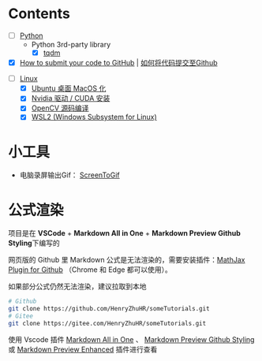 # Contents
- [ ] [Python](python/README.md) 
  - Python 3rd-party library
    - [x] [tqdm](python/lib/tqdm/tqdm.md)
- [x] [How to submit your code to GitHub](git/git.md) | [如何将代码提交至Github](git/git_cn.md)

<!-- - [ ] [C ](c/c.md) -->

<!-- - [ ] [C++](cxx/cxx.md) -->

<!-- - [ ] [CMake](cmake/cmake.md) -->

- [ ] [Linux](linux/linux-README.md)
  - [x] [Ubuntu 桌面 MacOS 化](linux/desktop-MacOS/desktop-MacOS.md)
  - [x] [Nvidia 驱动 / CUDA 安装 ](linux/nvidia/nvidia.md)
  - [x] [OpenCV 源码编译](linux/opencv/opencv.md)
  - [x] [WSL2 (Windows Subsystem for Linux)](linux/wsl2/wsl2.md)

<!-- - [ ] [深度学习](DeepLearning/DeepLearning-README.md)
  - [x] [深度学习基础](DeepLearning/basic_deepLearning/basic_deepLearning.md)（神经元，BP神经网络）
  - [ ] [卷积神经网络 CNN](DeepLearning/cnn/cnn.md) -->


<!-- - [ ] [Leetcode 刷题](leetcode/README.md) -->

<!-- - [ ] [设计模式](DesignPattern/README.md) -->





# 小工具

- 电脑录屏输出Gif： [ScreenToGif](https://www.screentogif.com/)


# 公式渲染
项目是在 **VSCode** + **Markdown All in One** + **Markdown Preview Github Styling**下编写的

网页版的 Github 里 Markdown 公式是无法渲染的，需要安装插件：[MathJax Plugin for Github](https://chrome.google.com/webstore/detail/mathjax-plugin-for-github/ioemnmodlmafdkllaclgeombjnmnbima?hl=zh-CN) （Chrome 和 Edge 都可以使用）。

如果部分公式仍然无法渲染，建议拉取到本地
```bash
# Github
git clone https://github.com/HenryZhuHR/someTutorials.git
# Gitee
git clone https://gitee.com/HenryZhuHR/someTutorials.git
```
使用 Vscode 插件 [Markdown All in One](https://marketplace.visualstudio.com/items?itemName=yzhang.markdown-all-in-one) 、 [Markdown Preview Github Styling](https://marketplace.visualstudio.com/items?itemName=bierner.markdown-preview-github-styles) 或 [Markdown Preview Enhanced](https://marketplace.visualstudio.com/items?itemName=shd101wyy.markdown-preview-enhanced) 插件进行查看


<!-- Others -->
<!-- 
Upload linux/desktop-MacOS/MacOS-BigSur.tar.gz to Release
and new the file: linux/desktop-MacOS/desktop-MacOS.md
 -->
